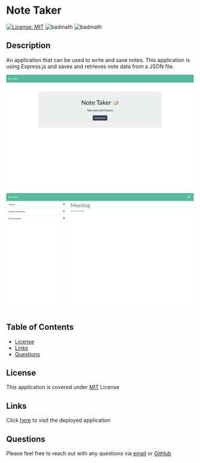 # Note Taker

  [![License: MIT](https://img.shields.io/badge/License-MIT-yellow.svg)](https://opensource.org/licenses/MIT)
  ![badmath](https://img.shields.io/github/languages/top/samersaemeldahr/note-taker)
  ![badmath](https://img.shields.io/github/languages/count/samersaemeldahr/note-taker)

  ## Description 
  An application that can be used to write and save notes. This application is using Express.js and saves and retrieves note data from a JSON file.

  ![app Screenshot 1](./public/assets/photos/screenshot1.png)
  ![app Screenshot 2](./public/assets/photos/screenshot2.png)

  ## Table of Contents

  * [License](#license) 
  * [Links](#links)
  * [Questions](#questions) 
  
## License
  
This application is covered under [MIT](https://choosealicense.com/licenses/mit/) License

## Links

Click [here](https://shrouded-fjord-21959.herokuapp.com/) to visit the deployed application
  
## Questions
Please feel free to reach out with any questions via [email](mailto:samersaemeldahr@gmail.com) or [GitHub](https://www.github.com/samersaemeldahr)